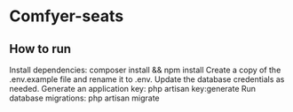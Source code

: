 # Comfyer-seats

## How to run
Install dependencies: composer install && npm install
Create a copy of the .env.example file and rename it to .env. Update the database credentials as needed.
Generate an application key: php artisan key:generate
Run database migrations: php artisan migrate
